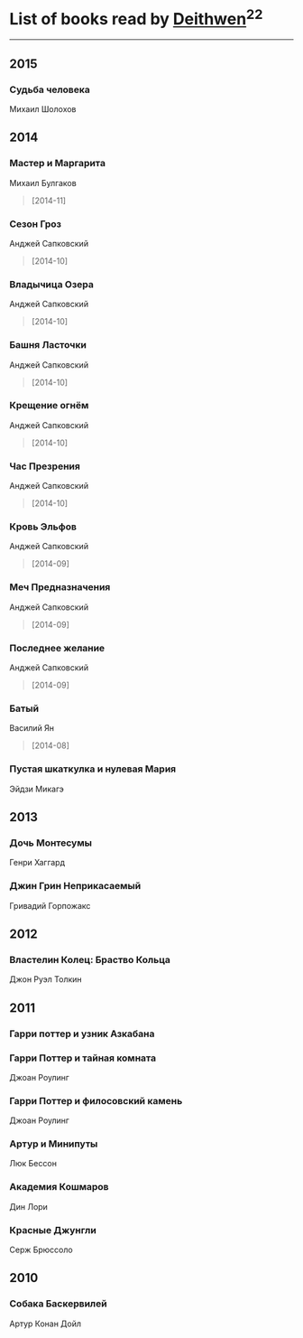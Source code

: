 # List of books read by [Deithwen](http://vk.com/id371574201)<sup>22</sup>
---

## 2015

### Судьба человека
Михаил Шолохов



## 2014

### Мастер и Маргарита
Михаил Булгаков
> [2014-11] 


### Сезон Гроз
Анджей Сапковский
> [2014-10] 


### Владычица Озера
Анджей Сапковский
> [2014-10] 


### Башня Ласточки
Анджей Сапковский
> [2014-10] 


### Крещение огнём
Анджей Сапковский
> [2014-10] 


### Час Презрения
Анджей Сапковский
> [2014-10] 


### Кровь Эльфов
Анджей Сапковский
> [2014-09] 


### Меч Предназначения
Анджей Сапковский
> [2014-09] 


### Последнее желание
Анджей Сапковский
> [2014-09] 


### Батый
Василий Ян
> [2014-08] 


### Пустая шкаткулка и нулевая Мария
Эйдзи Микагэ



## 2013

### Дочь Монтесумы
Генри Хаггард


### Джин Грин Неприкасаемый
Гривадий Горпожакс



## 2012

### Властелин Колец: Браство Кольца
Джон Руэл Толкин



## 2011

### Гарри поттер и узник Азкабана


### Гарри Поттер и тайная комната
Джоан Роулинг


### Гарри Поттер и филосовский камень
Джоан Роулинг


### Артур и Минипуты
Люк Бессон


### Академия Кошмаров
Дин Лори


### Красные Джунгли
Серж Брюссоло



## 2010

### Собака Баскервилей
Артур Конан Дойл



